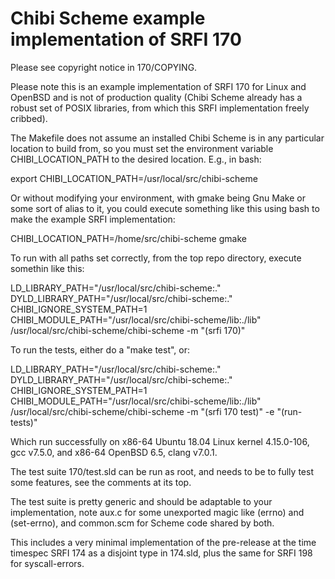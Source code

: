 # Chibi Scheme example implementation of SRFI 170

Please see copyright notice in 170/COPYING.

Please note this is an example implementation of SRFI 170 for Linux
and OpenBSD and is not of production quality (Chibi Scheme already has
a robust set of POSIX libraries, from which this SRFI implementation
freely cribbed).

The Makefile does not assume an installed Chibi Scheme is in any
particular location to build from, so you must set the environment
variable CHIBI_LOCATION_PATH to the desired location.  E.g., in bash:

export CHIBI_LOCATION_PATH=/usr/local/src/chibi-scheme

Or without modifying your environment, with gmake being Gnu Make or
some sort of alias to it, you could execute something like this using
bash to make the example SRFI implementation:

CHIBI_LOCATION_PATH=/home/src/chibi-scheme gmake

To run with all paths set correctly, from the top repo directory,
execute somethin like this:

LD_LIBRARY_PATH="/usr/local/src/chibi-scheme:." DYLD_LIBRARY_PATH="/usr/local/src/chibi-scheme:." CHIBI_IGNORE_SYSTEM_PATH=1 CHIBI_MODULE_PATH="/usr/local/src/chibi-scheme/lib:./lib" /usr/local/src/chibi-scheme/chibi-scheme -m "(srfi 170)"

To run the tests, either do a "make test", or:

LD_LIBRARY_PATH="/usr/local/src/chibi-scheme:." DYLD_LIBRARY_PATH="/usr/local/src/chibi-scheme:." CHIBI_IGNORE_SYSTEM_PATH=1 CHIBI_MODULE_PATH="/usr/local/src/chibi-scheme/lib:./lib" /usr/local/src/chibi-scheme/chibi-scheme -m "(srfi 170 test)" -e "(run-tests)"

Which run successfully on x86-64 Ubuntu 18.04 Linux kernel 4.15.0-106,
gcc v7.5.0, and x86-64 OpenBSD 6.5, clang v7.0.1.

The test suite 170/test.sld can be run as root, and needs to be to
fully test some features, see the comments at its top.

The test suite is pretty generic and should be adaptable to your
implementation, note aux.c for some unexported magic like (errno) and
(set-errno), and common.scm for Scheme code shared by both.

This includes a very minimal implementation of the pre-release at the
time timespec SRFI 174 as a disjoint type in 174.sld, plus the same
for SRFI 198 for syscall-errors.

